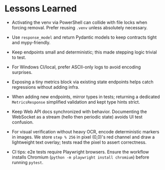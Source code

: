 # Lessons Learned

- Activating the venv via PowerShell can collide with file locks when forcing removal. Prefer reusing `.venv` unless absolutely necessary.
- Use `response_model` and return Pydantic models to keep contracts tight and mypy-friendly.
- Keep endpoints small and deterministic; this made stepping logic trivial to test.
- For Windows CI/local, prefer ASCII-only logs to avoid encoding surprises.
- Exposing a tiny metrics block via existing state endpoints helps catch regressions without adding infra.
- When adding new endpoints, mirror types in tests; returning a dedicated `MetricsResponse` simplified validation and kept type hints strict.
- Keep Web API docs synchronized with behavior. Documenting the WebSocket as a stream (hello then periodic state) avoids UI test confusion.
- For visual verification without heavy OCR, encode deterministic markers in images. We store `step % 256` in pixel (0,0)'s red channel and draw a lightweight text overlay; tests read the pixel to assert correctness.

- CI tips: e2e tests require Playwright browsers. Ensure the workflow installs Chromium (`python -m playwright install chromium`) before running `pytest`.
